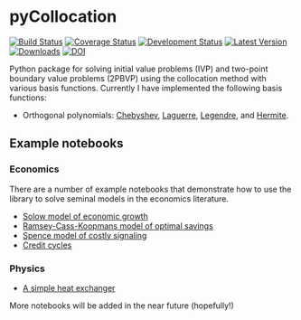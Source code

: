 # pyCollocation

[![Build Status](https://travis-ci.org/davidrpugh/pyCollocation.svg?branch=master)](https://travis-ci.org/davidrpugh/pyCollocation)
[![Coverage Status](https://coveralls.io/repos/davidrpugh/pyCollocation/badge.svg?branch=master)](https://coveralls.io/r/davidrpugh/pyCollocation?branch=master)
[![Development Status](https://pypip.in/status/pyCollocation/badge.svg)](https://pypi.python.org/pypi/pyCollocation/)
[![Latest Version](https://pypip.in/version/pyCollocation/badge.svg)](https://pypi.python.org/pypi/pyCollocation/)
[![Downloads](https://pypip.in/download/pyCollocation/badge.svg)](https://pypi.python.org/pypi/pyCollocation/)
[![DOI](https://zenodo.org/badge/doi/10.5281/zenodo.16932.svg)](http://dx.doi.org/10.5281/zenodo.16932)

Python package for solving initial value problems (IVP) and two-point boundary value problems (2PBVP) using the collocation method with various basis functions. Currently I have implemented the following basis functions:

* Orthogonal polynomials: [Chebyshev](http://en.wikipedia.org/wiki/Chebyshev_polynomials), [Laguerre](http://en.wikipedia.org/wiki/Laguerre_polynomials), [Legendre](http://en.wikipedia.org/wiki/Legendre_polynomials), and [Hermite](http://en.wikipedia.org/wiki/Hermite_polynomials).


## Example notebooks

### Economics
There are a number of example notebooks that demonstrate how to use the library to solve seminal models in the economics literature.

* [Solow model of economic growth](http://nbviewer.ipython.org/github/davidrpugh/pyCollocation/blob/master/examples/solow-model.ipynb)
* [Ramsey-Cass-Koopmans model of optimal savings](http://nbviewer.ipython.org/github/davidrpugh/pyCollocation/blob/master/examples/ramsey-model.ipynb)
* [Spence model of costly signaling](http://nbviewer.ipython.org/github/davidrpugh/pyCollocation/blob/master/examples/spence-model.ipynb)
* [Credit cycles](http://nbviewer.ipython.org/github/davidrpugh/pyCollocation/blob/master/examples/credit-cycles.ipynb)

### Physics

* [A simple heat exchanger](http://nbviewer.ipython.org/github/davidrpugh/pyCollocation/blob/master/examples/heat-exchanger.ipynb)

More notebooks will be added in the near future (hopefully!)

